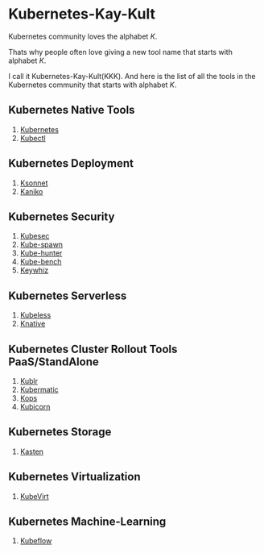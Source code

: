 # Kubernetes-Kay-Kult

Kubernetes community loves the alphabet *K*.

Thats why people often love giving a new tool name that starts with alphabet *K*.

I call it Kubernetes-Kay-Kult(KKK). And here is the list of all the tools in the Kubernetes community that starts with alphabet *K*.

## Kubernetes Native Tools

01. [Kubernetes](https://kubernetes.io/)
02. [Kubectl](https://kubernetes.io/docs/reference/kubectl/overview/)

## Kubernetes Deployment

01. [Ksonnet](https://ksonnet.io/)
02. [Kaniko](https://github.com/GoogleContainerTools/kaniko)

## Kubernetes Security

01. [Kubesec](https://kubesec.io/)
02. [Kube-spawn](https://github.com/kinvolk/kube-spawn)
03. [Kube-hunter](https://github.com/aquasecurity/kube-hunter)
04. [Kube-bench](https://github.com/aquasecurity/kube-bench)
05. [Keywhiz](https://square.github.io/keywhiz/)

## Kubernetes Serverless

01. [Kubeless](https://kubeless.io/)
02. [Knative](https://pivotal.io/knative)

## Kubernetes Cluster Rollout Tools PaaS/StandAlone

01. [Kublr](https://kublr.com/)
02. [Kubermatic](https://kubermatic.io/)
03. [Kops](https://github.com/kubernetes/kops)
04. [Kubicorn](http://kubicorn.io/)

## Kubernetes Storage

01. [Kasten](https://kasten.io/)

## Kubernetes Virtualization

01. [KubeVirt](https://kubevirt.io/)

## Kubernetes Machine-Learning

01. [Kubeflow](https://www.kubeflow.org/)

